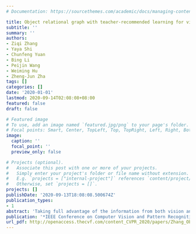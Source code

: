 ```yaml
---
# Documentation: https://sourcethemes.com/academic/docs/managing-content/

title: Object relational graph with teacher-recommended learning for video captioning
subtitle: ''
summary: ''
authors:
- Ziqi Zhang
- Yaya Shi
- Chunfeng Yuan
- Bing Li
- Peijin Wang
- Weiming Hu
- Zheng-Jun Zha
tags: []
categories: []
date: '2020-01-01'
lastmod: 2020-09-14T02:08:08+08:00
featured: false
draft: false

# Featured image
# To use, add an image named `featured.jpg/png` to your page's folder.
# Focal points: Smart, Center, TopLeft, Top, TopRight, Left, Right, BottomLeft, Bottom, BottomRight.
image:
  caption: ''
  focal_point: ''
  preview_only: false

# Projects (optional).
#   Associate this post with one or more of your projects.
#   Simply enter your project's folder or file name without extension.
#   E.g. `projects = ["internal-project"]` references `content/project/deep-learning/index.md`.
#   Otherwise, set `projects = []`.
projects: []
publishDate: '2020-09-13T18:08:08.500674Z'
publication_types:
- 1
abstract: 'Taking full advantage of the information from both vision and language is critical for the video captioning task. Existing models lack adequate visual representation due to the neglect of interaction between object, and sufficient training for content-related words due to long-tailed problems. In this paper, we propose a complete video captioning system including both a novel model and an effective training strategy. Specifically, we propose an object relational graph (ORG) based encoder, which captures more detailed interaction features to enrich visual representation. Meanwhile, we design a teacher-recommended learning (TRL) method to make full use of the successful external language model (ELM) to integrate the abundant linguistic knowledge into the caption model. The ELM generates more semantically similar word proposals which extend the groundtruth words used for training to deal with the long-tailed problem. Experimental evaluations on three benchmarks: MSVD, MSR-VTT and VATEX show the proposed ORG-TRL system achieves state-of-the-art performance. Extensive ablation studies and visualizations illustrate the effectiveness of our system.'
publication: '*IEEE Conference on Computer Vision and Pattern Recognition (**CVPR**)*'
url_pdf: http://openaccess.thecvf.com/content_CVPR_2020/papers/Zhang_Object_Relational_Graph_With_Teacher-Recommended_Learning_for_Video_Captioning_CVPR_2020_paper.pdf
---
```

